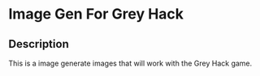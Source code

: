 # Image Gen For Grey Hack

## Description

This is a image generate images that will work with the Grey Hack game.
